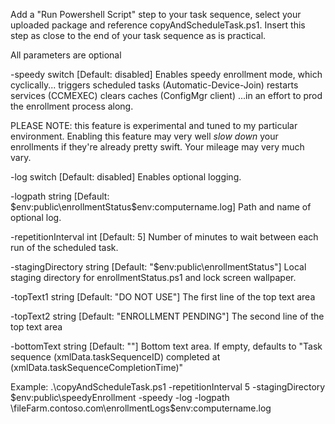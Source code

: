 Add a "Run Powershell Script" step to your task sequence, select your uploaded package and reference copyAndScheduleTask.ps1.
Insert this step as close to the end of your task sequence as is practical.

All parameters are optional

-speedy switch
 [Default: disabled]
 Enables speedy enrollment mode, which cyclically...
	triggers scheduled tasks (Automatic-Device-Join)
	restarts services (CCMEXEC)
	clears caches (ConfigMgr client)
 ...in an effort to prod the enrollment process along.
 
 PLEASE NOTE: this feature is experimental and tuned to my particular environment. Enabling this feature may very well *slow down* your enrollments if they're already pretty swift. Your mileage may very much vary.

-log switch
 [Default: disabled]
 Enables optional logging.

-logpath string 
 [Default: $env:public\enrollmentStatus\$env:computername.log]
 Path and name of optional log.

-repetitionInterval int 
 [Default: 5]
 Number of minutes to wait between each run of the scheduled task.

-stagingDirectory string
 [Default: "$env:public\enrollmentStatus"]
 Local staging directory for enrollmentStatus.ps1 and lock screen wallpaper.
 
-topText1 string
 [Default: "DO NOT USE"]
 The first line of the top text area
 
-topText2 string
 [Default: "ENROLLMENT PENDING"]
 The second line of the top text area
 
-bottomText string
 [Default: ""]
 Bottom text area. If empty, defaults to "Task sequence $($xmlData.taskSequenceID) completed at $($xmlData.taskSequenceCompletionTime)"
 
Example:
 .\copyAndScheduleTask.ps1 -repetitionInterval 5 -stagingDirectory $env:public\speedyEnrollment -speedy -log -logpath \\fileFarm.contoso.com\enrollmentLogs\$env:computername.log
